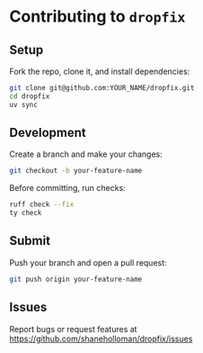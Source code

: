 # Contributing to `dropfix`

## Setup

Fork the repo, clone it, and install dependencies:

```bash
git clone git@github.com:YOUR_NAME/dropfix.git
cd dropfix
uv sync
```

## Development

Create a branch and make your changes:

```bash
git checkout -b your-feature-name
```

Before committing, run checks:

```bash
ruff check --fix
ty check
```

## Submit

Push your branch and open a pull request:

```bash
git push origin your-feature-name
```

## Issues

Report bugs or request features at <https://github.com/shaneholloman/dropfix/issues>
